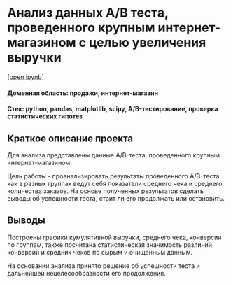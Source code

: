# Анализ данных А/B теста, проведенного крупным интернет-магазином с целью увеличения выручки

[[open ipynb]](https://github.com/tutumbleweed/projects/blob/main/project8_internet_market_AB_test/%D0%BF%D1%80%D0%BE%D0%B2%D0%B5%D1%80%D0%BA%D0%B0_%D0%B3%D0%B8%D0%BF%D0%BE%D1%82%D0%B5%D0%B7_%D0%BF%D0%BE_%D1%83%D0%B2%D0%B5%D0%BB%D0%B8%D1%87%D0%B5%D0%BD%D0%B8%D1%8E_%D0%B2%D1%8B%D1%80%D1%83%D1%87%D0%BA%D0%B8_%D0%B2_%D0%B8%D0%BD%D1%82%D0%B5%D1%80%D0%BD%D0%B5%D1%82_%D0%BC%D0%B0%D0%B3%D0%B0%D0%B7%D0%B8%D0%BD%D0%B5.ipynb)
#### Доменная область: продажи, интернет-магазин
#### Стек: python, pandas, matplotlib, scipy, A/B-тестирование, проверка статистических гипотез
## Краткое описание проекта
Для анализа представлены данные A/B-теста, проведенного крупным интернет-магазином. 

Цель работы - проанализировать результаты проведенного A/B-теста: как в разных группах ведут себя показатели среднего чека и среднего количества заказов. На основе полученных результатов сделать выводы об успешности теста, стоит ли его продолжать или остановить.

## Выводы
Построены графики кумулятивной выручки, среднего чека, конверсии по группам, также посчитана статистическая значимость различий конверсий и средних чеков по сырым и очищенным данным. 

На основании анализа принято решение об успешности теста и дальнейшей нецелесообразности его продолжения.
